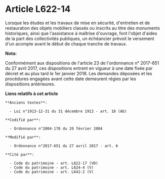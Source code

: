 # Article L622-14

Lorsque les études et les travaux de mise en sécurité, d'entretien et de restauration des objets mobiliers classés ou
inscrits au titre des monuments historiques, ainsi que l'assistance à maîtrise d'ouvrage, font l'objet d'aides de la part des
collectivités publiques, un échéancier prévoit le versement d'un acompte avant le début de chaque tranche de travaux.

**Nota:**

Conformément aux dispositions de l'article 23 de l'ordonnance n° 2017-651 du 27 avril 2017, ces dispositions entrent en
vigueur à une date fixée par décret et au plus tard le 1er janvier 2018. Les demandes déposées et les procédures engagées
avant cette date demeurent régies par les dispositions antérieures.

**Liens relatifs à cet article**

	**Anciens textes**:

	  - Loi n°1913-12-31 du 31 décembre 1913 - art. 18 (Ab)

	**Codifié par**:

	  - Ordonnance n°2004-178 du 20 février 2004

	**Modifié par**:

	  - Ordonnance n°2017-651 du 27 avril 2017 - art. 6

	**Cité par**:

	  - Code du patrimoine - art. L622-17 (VD)
	  - Code du patrimoine - art. L624-4 (V)
	  - Code du patrimoine - art. L642-2 (V)
